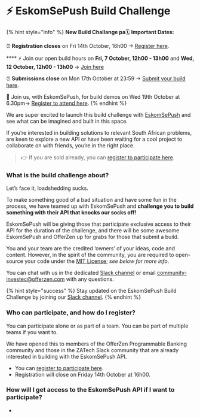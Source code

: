 # ⚡ EskomSePush Build Challenge

{% hint style="info" %}
**New Build Challange pa**🗓 **Important Dates:**&#x20;

⏰ **Registration closes** on Fri 14th October, 16h00 → [Register here](https://forms.gle/A3CWtRhQr6T7Bdrv6).

&#x20;**** ⚡️ Join our open build hours on **Fri, 7 October, 12h00 - 13h00** and **Wed, 12 October, 12h00 - 13h00** → [Join here ](https://app.gitbook.com/o/SzI4nneXpBl55e2JYQmJ/s/w5OSEAfe6Nb1dMzGZwig/)

⏰ **Submissions close** on Mon 17th October at 23:59 → [Submit your build here](https://app.gitbook.com/o/SzI4nneXpBl55e2JYQmJ/s/w5OSEAfe6Nb1dMzGZwig/).&#x20;

&#x20;🎉 Join us, with EskomSePush, for build demos on Wed 19th October at 6.30pm→ [Register to attend here](https://app.gitbook.com/o/SzI4nneXpBl55e2JYQmJ/s/w5OSEAfe6Nb1dMzGZwig/).
{% endhint %}

We are super excited to launch this build challenge with [EskomSePush](https://sepush.co.za/) and see what can be imagined and built in this space.

If you’re interested in building solutions to relevant South African problems, are keen to explore a new API or have been waiting for a cool project to collaborate on with friends, you’re in the right place.

> 👉 If you are sold already, you can [register to participate here](https://forms.gle/A3CWtRhQr6T7Bdrv6).&#x20;

### What is the build challenge about?

Let’s face it, loadshedding sucks.

To make something good of a bad situation and have some fun in the process, we have teamed up with EskomSePush and **challenge you to build something with their API that knocks our socks off!**

EskomSePush will be giving those that participate exclusive access to their API for the duration of the challenge, and there will be some awesome EskomSePush and OfferZen up for grabs for those that submit a build.

You and your team are the credited ‘owners’ of your ideas, code and content. However, in the spirit of the community, you are required to open-source your code under the [MIT License](https://opensource.org/licenses/MIT); _see below for more info_.

You can chat with us in the dedicated [Slack channel](https://offerzen-community.slack.com/archives/C045L9FQZS5) or email [community-investec@offerzen.com](mailto:community-investec@offerzen.com) with any questions.

{% hint style="success" %}
Stay updated on the EskomSePush Build Challenge by joining our [Slack channel](https://offerzen-community.slack.com/archives/C045L9FQZS5).
{% endhint %}

### **Who can participate, and how do I register?**

You can participate alone or as part of a team. You can be part of multiple teams if you want to.

We have opened this to members of the OfferZen Programmable Banking community and those in the ZATech Slack community that are already interested in building with the EskomSePush API.

* You can [register to participate here](https://forms.gle/A3CWtRhQr6T7Bdrv6).&#x20;
* Registration will close on Friday 14th October at 16h00.

### **How will I get access to the EskomSePush API if I want to participate?**

*
